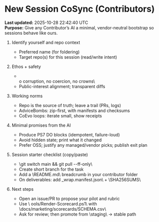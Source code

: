 # New Session CoSync (Contributors)

**Last updated:** 2025-10-28 22:42:40 UTC  
**Purpose:** Give any Contributor’s AI a minimal, vendor-neutral bootstrap so sessions behave like ours.

1. Identify yourself and repo context  
   - Preferred name (for foldering)  
   - Target repo(s) for this session (read/write intent)  

2. Ethos + safety  
   - \
o corruption, no coercion, no crowns\  
   - Public-interest alignment; transparent diffs

3. Working norms  
   - Repo is the source of truth; leave a trail (PRs, logs)  
   - AdviceBombs: zip-first, with manifests and checksums  
   - CoEvo loops: iterate small, show receipts

4. Minimal promises from the AI  
   - Produce PS7 DO blocks (idempotent, failure-loud)  
   - Avoid hidden state; print what it changed  
   - Prefer OSS; justify any managed/vendor picks; publish exit plan

5. Session starter checklist (copy/paste)
   - \git switch main && git pull --ff-only\  
   - Create short branch for the task  
   - Add a \README.md\ breadcrumb in your contributor folder  
   - On deliverables: add \_wrap.manifest.json\ + \SHA256SUMS\

6. Next steps  
   - Open an issue/PR to propose your pilot and rubric  
   - Use \	ools/Render-Scorecard.ps1\ with \docs/marketing/scorecards/SCHEMA.csv\  
   - Ask for review; then promote from \staging\ → stable path
